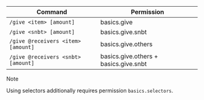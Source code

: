 | Command                          | Permission                            |
|----------------------------------|---------------------------------------|
| `/give <item> [amount]`            | basics.give                           |
| `/give <snbt> [amount]`            | basics.give.snbt                      |
| `/give @receivers <item> [amount]` | basics.give.others                    |
| `/give @receivers <snbt> [amount]` | basics.give.others + basics.give.snbt |

> [!NOTE]  
> Using selectors additionally requires permission `basics.selectors`.